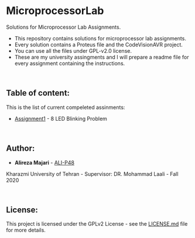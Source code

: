 # MicroprocessorLab
Solutions for Microprocessor Lab Assignments.
‌
* This repository contains solutions for microprocessor lab assignments.
* Every solution contains a Proteus file and the CodeVisionAVR project.
* You can use all the files under GPL-v2.0 license.
* These are my university assingments and I will prepare a readme file for every assignment containing the instructions.


‌
## Table of content:
This is the list of current compeleted assinments:
* [Assignment1](https://github.com/ALI-P48/MicroprocessorLab/blob/main/Assignment1-LEDs/) - 8 LED Blinking Problem


‌
## Author:

* **Alireza Majari** - [ALI-P48](https://github.com/ALI-P48)

Kharazmi University of Tehran - Supervisor: DR. Mohammad Laali - Fall 2020


‌
## License:

This project is licensed under the GPLv2 License - see the [LICENSE.md](https://github.com/ALI-P48/MicroprocessorLab/blob/main/LICENSE) file for more details.
